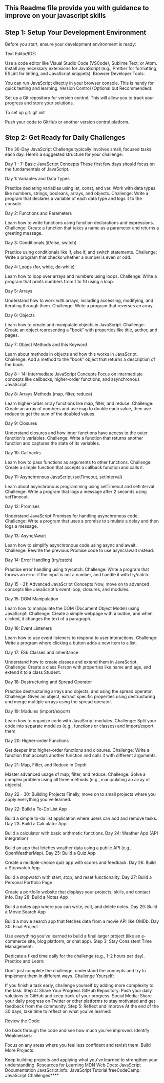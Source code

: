 ## This Readme file provide you with guidance to improve on your javascript skills

## Step 1: Setup Your Development Environment
Before you start, ensure your development environment is ready:

Text Editor/IDE:

Use a code editor like Visual Studio Code (VSCode), Sublime Text, or Atom.
Install any necessary extensions for JavaScript (e.g., Prettier for formatting, ESLint for linting, and JavaScript snippets).
Browser Developer Tools:

You can run JavaScript directly in your browser console. This is handy for quick testing and learning.
Version Control (Optional but Recommended):

Set up a Git repository for version control. This will allow you to track your progress and store your solutions.

To set up git: git init

Push your code to GitHub or another version control platform.

## Step 2: Get Ready for Daily Challenges
The 30-Day JavaScript Challenge typically involves small, focused tasks each day. Here’s a suggested structure for your challenge:

Day 1 - 7: Basic JavaScript Concepts
These first few days should focus on the fundamentals of JavaScript.

Day 1: Variables and Data Types

Practice declaring variables using let, const, and var.
Work with data types like numbers, strings, booleans, arrays, and objects.
Challenge: Write a program that declares a variable of each data type and logs it to the console.

Day 2: Functions and Parameters

Learn how to write functions using function declarations and expressions.
Challenge: Create a function that takes a name as a parameter and returns a greeting message.

Day 3: Conditionals (if/else, switch)

Practice using conditionals like if, else if, and switch statements.
Challenge: Write a program that checks whether a number is even or odd.

Day 4: Loops (for, while, do-while)

Learn how to loop over arrays and numbers using loops.
Challenge: Write a program that prints numbers from 1 to 10 using a loop.

Day 5: Arrays

Understand how to work with arrays, including accessing, modifying, and iterating through them.
Challenge: Write a program that reverses an array.

Day 6: Objects

Learn how to create and manipulate objects in JavaScript.
Challenge: Create an object representing a "book" with properties like title, author, and pages.

Day 7: Object Methods and this Keyword

Learn about methods in objects and how this works in JavaScript.
Challenge: Add a method to the "book" object that returns a description of the book.

Day 8 - 14: Intermediate JavaScript Concepts
Focus on intermediate concepts like callbacks, higher-order functions, and asynchronous JavaScript.

Day 8: Arrays Methods (map, filter, reduce)

Learn higher-order array functions like map, filter, and reduce.
Challenge: Create an array of numbers and use map to double each value, then use reduce to get the sum of the doubled values.

Day 9: Closures

Understand closures and how inner functions have access to the outer function's variables.
Challenge: Write a function that returns another function and captures the state of its variables.

Day 10: Callbacks

Learn how to pass functions as arguments to other functions.
Challenge: Create a simple function that accepts a callback function and calls it.

Day 11: Asynchronous JavaScript (setTimeout, setInterval)

Learn about asynchronous programming using setTimeout and setInterval.
Challenge: Write a program that logs a message after 2 seconds using setTimeout.

Day 12: Promises

Understand JavaScript Promises for handling asynchronous code.
Challenge: Write a program that uses a promise to simulate a delay and then logs a message.

Day 13: Async/Await

Learn how to simplify asynchronous code using async and await.
Challenge: Rewrite the previous Promise code to use async/await instead.

Day 14: Error Handling (try/catch)

Practice error handling using try/catch.
Challenge: Write a program that throws an error if the input is not a number, and handle it with try/catch.

Day 15 - 21: Advanced JavaScript Concepts
Now, move on to advanced concepts like JavaScript's event loop, closures, and modules.

Day 15: DOM Manipulation

Learn how to manipulate the DOM (Document Object Model) using JavaScript.
Challenge: Create a simple webpage with a button, and when clicked, it changes the text of a paragraph.

Day 16: Event Listeners

Learn how to use event listeners to respond to user interactions.
Challenge: Write a program where clicking a button adds a new item to a list.

Day 17: ES6 Classes and Inheritance

Understand how to create classes and extend them in JavaScript.
Challenge: Create a class Person with properties like name and age, and extend it to a class Student.

Day 18: Destructuring and Spread Operator

Practice destructuring arrays and objects, and using the spread operator.
Challenge: Given an object, extract specific properties using destructuring and merge multiple arrays using the spread operator.

Day 19: Modules (import/export)

Learn how to organize code with JavaScript modules.
Challenge: Split your code into separate modules (e.g., functions or classes) and import/export them.

Day 20: Higher-order Functions

Get deeper into higher-order functions and closures.
Challenge: Write a function that accepts another function and calls it with different arguments.

Day 21: Map, Filter, and Reduce in Depth

Master advanced usage of map, filter, and reduce.
Challenge: Solve a complex problem using all three methods (e.g., manipulating an array of objects).

Day 22 - 30: Building Projects
Finally, move on to small projects where you apply everything you've learned.

Day 22: Build a To-Do List App

Build a simple to-do list application where users can add and remove tasks.
Day 23: Build a Calculator App

Build a calculator with basic arithmetic functions.
Day 24: Weather App (API integration)

Build an app that fetches weather data using a public API (e.g., OpenWeatherMap).
Day 25: Build a Quiz App

Create a multiple-choice quiz app with scores and feedback.
Day 26: Build a Stopwatch App

Build a stopwatch with start, stop, and reset functionality.
Day 27: Build a Personal Portfolio Page

Create a portfolio website that displays your projects, skills, and contact info.
Day 28: Build a Notes App

Build a notes app where you can write, edit, and delete notes.
Day 29: Build a Movie Search App

Build a movie search app that fetches data from a movie API like OMDb.
Day 30: Final Project

Use everything you’ve learned to build a final larger project (like an e-commerce site, blog platform, or chat app).
Step 3: Stay Consistent
Time Management:

Dedicate a fixed time daily for the challenge (e.g., 1–2 hours per day).
Practice and Learn:

Don’t just complete the challenge, understand the concepts and try to implement them in different ways.
Challenge Yourself:

If you finish a task early, challenge yourself by adding more complexity to the task.
Step 4: Share Your Progress
GitHub Repository:
Push your daily solutions to GitHub and keep track of your progress.
Social Media:
Share your daily progress on Twitter or other platforms to stay motivated and get feedback from the community.
Step 5: Reflect and Improve
At the end of the 30 days, take time to reflect on what you've learned:

Review the Code:

Go back through the code and see how much you've improved.
Identify Weaknesses:

Focus on any areas where you feel less confident and revisit them.
Build More Projects:

Keep building projects and applying what you've learned to strengthen your understanding.
Resources for Learning
MDN Web Docs: JavaScript Documentation
JavaScript.info: JavaScript Tutorial
freeCodeCamp: JavaScript Challenges****
